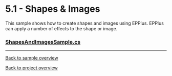 ﻿# 5.1 - Shapes & Images
This sample shows how to create shapes and images using EPPlus.
EPPlus can apply a number of effects to the shape or image.

### [ShapesAndImagesSample.cs](ShapesAndImagesSample.cs)

---
[Back to sample overview](..%2FReadme.md)

[Back to project overview](..%2F..%2FReadme.md)
